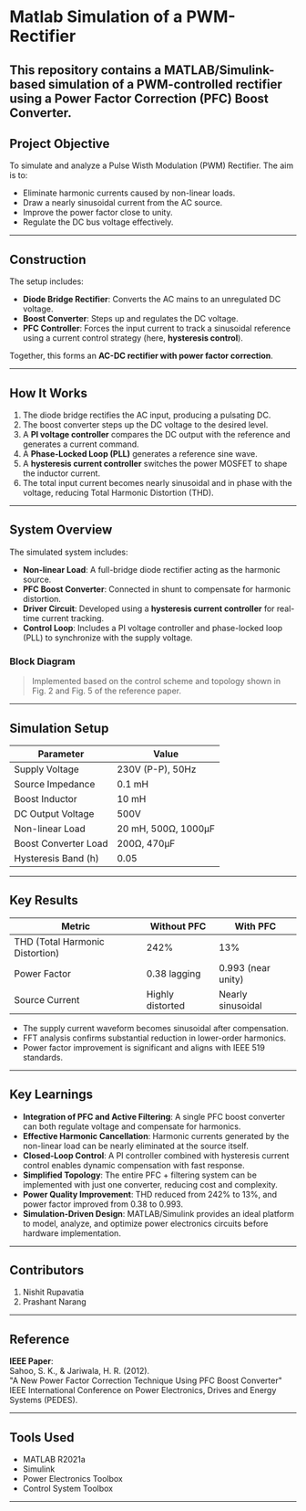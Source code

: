 # Matlab Simulation of a PWM-Rectifier

This repository contains a MATLAB/Simulink-based simulation of a PWM-controlled rectifier using a Power Factor Correction (PFC) Boost Converter.
---

## Project Objective

To simulate and analyze a Pulse Wisth Modulation (PWM) Rectifier. The aim is to:

- Eliminate harmonic currents caused by non-linear loads.
- Draw a nearly sinusoidal current from the AC source.
- Improve the power factor close to unity.
- Regulate the DC bus voltage effectively.

---
## Construction

The setup includes:
- **Diode Bridge Rectifier**: Converts the AC mains to an unregulated DC voltage.
- **Boost Converter**: Steps up and regulates the DC voltage.
- **PFC Controller**: Forces the input current to track a sinusoidal reference using a current control strategy (here, **hysteresis control**).

Together, this forms an **AC-DC rectifier with power factor correction**.

---

## How It Works

1. The diode bridge rectifies the AC input, producing a pulsating DC.
2. The boost converter steps up the DC voltage to the desired level.
3. A **PI voltage controller** compares the DC output with the reference and generates a current command.
4. A **Phase-Locked Loop (PLL)** generates a reference sine wave.
5. A **hysteresis current controller** switches the power MOSFET to shape the inductor current.
6. The total input current becomes nearly sinusoidal and in phase with the voltage, reducing Total Harmonic Distortion (THD).

---

## System Overview

The simulated system includes:

- **Non-linear Load**: A full-bridge diode rectifier acting as the harmonic source.
- **PFC Boost Converter**: Connected in shunt to compensate for harmonic distortion.
- **Driver Circuit**: Developed using a **hysteresis current controller** for real-time current tracking.
- **Control Loop**: Includes a PI voltage controller and phase-locked loop (PLL) to synchronize with the supply voltage.

### Block Diagram

> Implemented based on the control scheme and topology shown in Fig. 2 and Fig. 5 of the reference paper.

---

## Simulation Setup

| Parameter            | Value                  |
|----------------------|------------------------|
| Supply Voltage       | 230V (P-P), 50Hz       |
| Source Impedance     | 0.1 mH                 |
| Boost Inductor       | 10 mH                  |
| DC Output Voltage    | 500V                   |
| Non-linear Load      | 20 mH, 500Ω, 1000µF    |
| Boost Converter Load | 200Ω, 470µF            |
| Hysteresis Band (h)  | 0.05                   |

---

## Key Results

| Metric              | Without PFC | With PFC     |
|---------------------|-------------|--------------|
| THD (Total Harmonic Distortion) | 242%       | 13%          |
| Power Factor        | 0.38 lagging | 0.993 (near unity) |
| Source Current      | Highly distorted | Nearly sinusoidal |

- The supply current waveform becomes sinusoidal after compensation.
- FFT analysis confirms substantial reduction in lower-order harmonics.
- Power factor improvement is significant and aligns with IEEE 519 standards.

---

## Key Learnings

- **Integration of PFC and Active Filtering**: A single PFC boost converter can both regulate voltage and compensate for harmonics.
- **Effective Harmonic Cancellation**: Harmonic currents generated by the non-linear load can be nearly eliminated at the source itself.
- **Closed-Loop Control**: A PI controller combined with hysteresis current control enables dynamic compensation with fast response.
- **Simplified Topology**: The entire PFC + filtering system can be implemented with just one converter, reducing cost and complexity.
- **Power Quality Improvement**: THD reduced from 242% to 13%, and power factor improved from 0.38 to 0.993.
- **Simulation-Driven Design**: MATLAB/Simulink provides an ideal platform to model, analyze, and optimize power electronics circuits before hardware implementation.

---

## Contributors
1. Nishit Rupavatia
2. Prashant Narang

---

## Reference

**IEEE Paper**:  
Sahoo, S. K., & Jariwala, H. R. (2012).  
"A New Power Factor Correction Technique Using PFC Boost Converter"  
IEEE International Conference on Power Electronics, Drives and Energy Systems (PEDES).

---

## Tools Used

- MATLAB R2021a
- Simulink
- Power Electronics Toolbox
- Control System Toolbox

---

